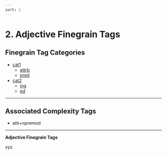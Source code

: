 ```yaml
---
sort: 2
---
```


# 2. Adjective Finegrain Tags

## Finegrain Tag Categories

- [cat1](2_cat1)
    - [attrb](2_cat1.html#2-1-1-attrb-attributive)
    - [pred](2_cat1.html#2-1-2-pred-predicate)
- [cat2](2_cat2) 
    - [ing](2_cat2.html#2-2-1-ing-genative) 
    - [ed](2_cat2.html#2-2-2-ed-past) 


---
## Associated Complexity Tags

- attr+npremod
---

**Adjective Finegrain Tags**

xyz